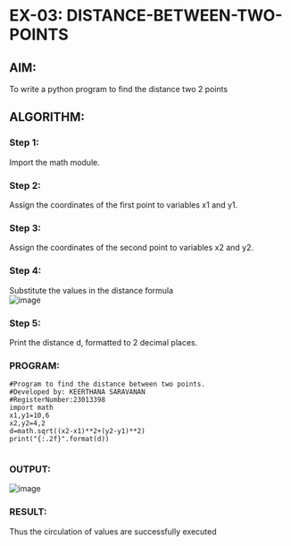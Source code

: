 # EX-03: DISTANCE-BETWEEN-TWO-POINTS

## AIM:
To write a python program to find the distance two 2 points
## ALGORITHM:
### Step 1: 
Import the math module.
### Step 2: 
Assign the coordinates of the first point to variables x1 and y1.
### Step 3: 
Assign the coordinates of the second point to variables x2 and y2. 
### Step 4: 
Substitute the values in the distance formula  
![image](https://github.com/KeerthanaaSaravanan/DISTANCE-BETWEEN-TWO-POINTS/assets/145742596/dc6fe12c-5015-4948-91de-5f7d490d9588)

### Step 5: 
Print the distance d, formatted to 2 decimal places.

### PROGRAM:
  
```
#Program to find the distance between two points.
#Developed by: KEERTHANA SARAVANAN
#RegisterNumber:23013398
import math
x1,y1=10,6
x2,y2=4,2
d=math.sqrt((x2-x1)**2+(y2-y1)**2)
print("{:.2f}".format(d))
  
```

### OUTPUT:

![image](https://github.com/KeerthanaaSaravanan/DISTANCE-BETWEEN-TWO-POINTS/assets/145742596/335498ee-f6d2-49cb-95ab-d1d3d06ab2fe)

### RESULT:

Thus the circulation of values are successfully executed
